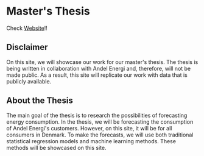 # Master's Thesis

Check [Website](https://madsh0402.github.io/Forecasting-energy-consumption-in-Denmark/)!! 

## Disclaimer
On this site, we will showcase our work for our master's thesis. The thesis is being written in collaboration with Andel Energi and, therefore, will not be made public. As a result, this site will replicate our work with data that is publicly available.

## About the Thesis
The main goal of the thesis is to research the possibilities of forecasting energy consumption. In the thesis, we will be forecasting the consumption of Andel Energi's customers. However, on this site, it will be for all consumers in Denmark. To make the forecasts, we will use both traditional statistical regression models and machine learning methods. These methods will be showcased on this site.
